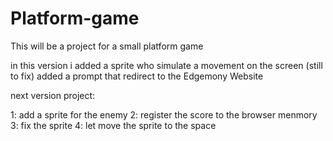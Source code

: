 # Platform-game
This will be a project for a small platform game

in this version i added a sprite who simulate a movement on the screen (still to fix)
added a prompt that redirect to the Edgemony Website 

next version project:

1: add a sprite for the enemy 
2: register the score to the browser menmory
3: fix the sprite
4: let move the sprite to the space